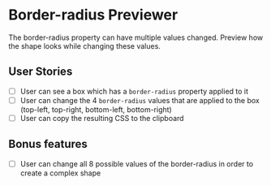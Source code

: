 # Border-radius Previewer

The border-radius property can have multiple values changed. Preview how the shape looks while changing these values.

## User Stories

- [ ] User can see a box which has a `border-radius` property applied to it
- [ ] User can change the 4 `border-radius` values that are applied to the box (top-left, top-right, bottom-left, bottom-right)
- [ ] User can copy the resulting CSS to the clipboard

## Bonus features

- [ ] User can change all 8 possible values of the border-radius in order to create a complex shape
